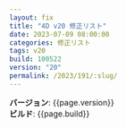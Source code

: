 ```yaml
---
layout: fix
title: "4D v20 修正リスト"
date: 2023-07-09 08:00:00
categories: 修正リスト
tags: v20 
build: 100522
version: "20"
permalink: /2023/191/:slug/
---
```


**バージョン**: {{page.version}}  
**ビルド**: {{page.build}} 


